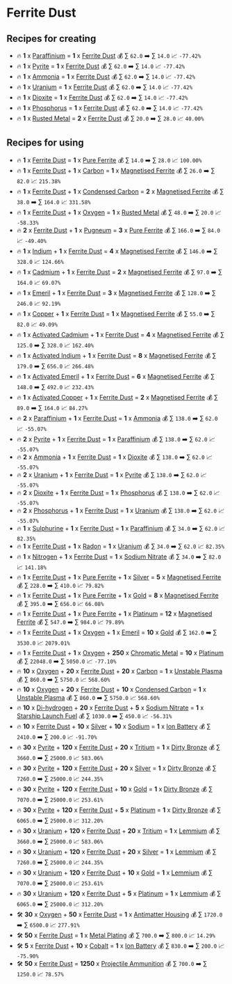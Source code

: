 # Ferrite Dust

## Recipes for creating

* 🔥 **1** x [Paraffinium](<Paraffinium.md>) = **1** x [Ferrite Dust](<Ferrite Dust.md>) 💰 ∑ `62.0` ➡️ ∑ `14.0` 📈 `-77.42%`
* 🔥 **1** x [Pyrite](<Pyrite.md>) = **1** x [Ferrite Dust](<Ferrite Dust.md>) 💰 ∑ `62.0` ➡️ ∑ `14.0` 📈 `-77.42%`
* 🔥 **1** x [Ammonia](<Ammonia.md>) = **1** x [Ferrite Dust](<Ferrite Dust.md>) 💰 ∑ `62.0` ➡️ ∑ `14.0` 📈 `-77.42%`
* 🔥 **1** x [Uranium](<Uranium.md>) = **1** x [Ferrite Dust](<Ferrite Dust.md>) 💰 ∑ `62.0` ➡️ ∑ `14.0` 📈 `-77.42%`
* 🔥 **1** x [Dioxite](<Dioxite.md>) = **1** x [Ferrite Dust](<Ferrite Dust.md>) 💰 ∑ `62.0` ➡️ ∑ `14.0` 📈 `-77.42%`
* 🔥 **1** x [Phosphorus](<Phosphorus.md>) = **1** x [Ferrite Dust](<Ferrite Dust.md>) 💰 ∑ `62.0` ➡️ ∑ `14.0` 📈 `-77.42%`
* 🔥 **1** x [Rusted Metal](<Rusted Metal.md>) = **2** x [Ferrite Dust](<Ferrite Dust.md>) 💰 ∑ `20.0` ➡️ ∑ `28.0` 📈 `40.00%`


## Recipes for using

* 🔥 **1** x [Ferrite Dust](<Ferrite Dust.md>) = **1** x [Pure Ferrite](<Pure Ferrite.md>) 💰 ∑ `14.0` ➡️ ∑ `28.0` 📈 `100.00%`
* 🔥 **1** x [Ferrite Dust](<Ferrite Dust.md>) + **1** x [Carbon](<Carbon.md>) = **1** x [Magnetised Ferrite](<Magnetised Ferrite.md>) 💰 ∑ `26.0` ➡️ ∑ `82.0` 📈 `215.38%`
* 🔥 **1** x [Ferrite Dust](<Ferrite Dust.md>) + **1** x [Condensed Carbon](<Condensed Carbon.md>) = **2** x [Magnetised Ferrite](<Magnetised Ferrite.md>) 💰 ∑ `38.0` ➡️ ∑ `164.0` 📈 `331.58%`
* 🔥 **1** x [Ferrite Dust](<Ferrite Dust.md>) + **1** x [Oxygen](<Oxygen.md>) = **1** x [Rusted Metal](<Rusted Metal.md>) 💰 ∑ `48.0` ➡️ ∑ `20.0` 📈 `-58.33%`
* 🔥 **2** x [Ferrite Dust](<Ferrite Dust.md>) + **1** x [Pugneum](<Pugneum.md>) = **3** x [Pure Ferrite](<Pure Ferrite.md>) 💰 ∑ `166.0` ➡️ ∑ `84.0` 📈 `-49.40%`
* 🔥 **1** x [Indium](<Indium.md>) + **1** x [Ferrite Dust](<Ferrite Dust.md>) = **4** x [Magnetised Ferrite](<Magnetised Ferrite.md>) 💰 ∑ `146.0` ➡️ ∑ `328.0` 📈 `124.66%`
* 🔥 **1** x [Cadmium](<Cadmium.md>) + **1** x [Ferrite Dust](<Ferrite Dust.md>) = **2** x [Magnetised Ferrite](<Magnetised Ferrite.md>) 💰 ∑ `97.0` ➡️ ∑ `164.0` 📈 `69.07%`
* 🔥 **1** x [Emeril](<Emeril.md>) + **1** x [Ferrite Dust](<Ferrite Dust.md>) = **3** x [Magnetised Ferrite](<Magnetised Ferrite.md>) 💰 ∑ `128.0` ➡️ ∑ `246.0` 📈 `92.19%`
* 🔥 **1** x [Copper](<Copper.md>) + **1** x [Ferrite Dust](<Ferrite Dust.md>) = **1** x [Magnetised Ferrite](<Magnetised Ferrite.md>) 💰 ∑ `55.0` ➡️ ∑ `82.0` 📈 `49.09%`
* 🔥 **1** x [Activated Cadmium](<Activated Cadmium.md>) + **1** x [Ferrite Dust](<Ferrite Dust.md>) = **4** x [Magnetised Ferrite](<Magnetised Ferrite.md>) 💰 ∑ `125.0` ➡️ ∑ `328.0` 📈 `162.40%`
* 🔥 **1** x [Activated Indium](<Activated Indium.md>) + **1** x [Ferrite Dust](<Ferrite Dust.md>) = **8** x [Magnetised Ferrite](<Magnetised Ferrite.md>) 💰 ∑ `179.0` ➡️ ∑ `656.0` 📈 `266.48%`
* 🔥 **1** x [Activated Emeril](<Activated Emeril.md>) + **1** x [Ferrite Dust](<Ferrite Dust.md>) = **6** x [Magnetised Ferrite](<Magnetised Ferrite.md>) 💰 ∑ `148.0` ➡️ ∑ `492.0` 📈 `232.43%`
* 🔥 **1** x [Activated Copper](<Activated Copper.md>) + **1** x [Ferrite Dust](<Ferrite Dust.md>) = **2** x [Magnetised Ferrite](<Magnetised Ferrite.md>) 💰 ∑ `89.0` ➡️ ∑ `164.0` 📈 `84.27%`
* 🔥 **2** x [Paraffinium](<Paraffinium.md>) + **1** x [Ferrite Dust](<Ferrite Dust.md>) = **1** x [Ammonia](<Ammonia.md>) 💰 ∑ `138.0` ➡️ ∑ `62.0` 📈 `-55.07%`
* 🔥 **2** x [Pyrite](<Pyrite.md>) + **1** x [Ferrite Dust](<Ferrite Dust.md>) = **1** x [Paraffinium](<Paraffinium.md>) 💰 ∑ `138.0` ➡️ ∑ `62.0` 📈 `-55.07%`
* 🔥 **2** x [Ammonia](<Ammonia.md>) + **1** x [Ferrite Dust](<Ferrite Dust.md>) = **1** x [Dioxite](<Dioxite.md>) 💰 ∑ `138.0` ➡️ ∑ `62.0` 📈 `-55.07%`
* 🔥 **2** x [Uranium](<Uranium.md>) + **1** x [Ferrite Dust](<Ferrite Dust.md>) = **1** x [Pyrite](<Pyrite.md>) 💰 ∑ `138.0` ➡️ ∑ `62.0` 📈 `-55.07%`
* 🔥 **2** x [Dioxite](<Dioxite.md>) + **1** x [Ferrite Dust](<Ferrite Dust.md>) = **1** x [Phosphorus](<Phosphorus.md>) 💰 ∑ `138.0` ➡️ ∑ `62.0` 📈 `-55.07%`
* 🔥 **2** x [Phosphorus](<Phosphorus.md>) + **1** x [Ferrite Dust](<Ferrite Dust.md>) = **1** x [Uranium](<Uranium.md>) 💰 ∑ `138.0` ➡️ ∑ `62.0` 📈 `-55.07%`
* 🔥 **1** x [Sulphurine](<Sulphurine.md>) + **1** x [Ferrite Dust](<Ferrite Dust.md>) = **1** x [Paraffinium](<Paraffinium.md>) 💰 ∑ `34.0` ➡️ ∑ `62.0` 📈 `82.35%`
* 🔥 **1** x [Ferrite Dust](<Ferrite Dust.md>) + **1** x [Radon](<Radon.md>) = **1** x [Uranium](<Uranium.md>) 💰 ∑ `34.0` ➡️ ∑ `62.0` 📈 `82.35%`
* 🔥 **1** x [Nitrogen](<Nitrogen.md>) + **1** x [Ferrite Dust](<Ferrite Dust.md>) = **1** x [Sodium Nitrate](<Sodium Nitrate.md>) 💰 ∑ `34.0` ➡️ ∑ `82.0` 📈 `141.18%`
* 🔥 **1** x [Ferrite Dust](<Ferrite Dust.md>) + **1** x [Pure Ferrite](<Pure Ferrite.md>) + **1** x [Silver](<Silver.md>) = **5** x [Magnetised Ferrite](<Magnetised Ferrite.md>) 💰 ∑ `228.0` ➡️ ∑ `410.0` 📈 `79.82%`
* 🔥 **1** x [Ferrite Dust](<Ferrite Dust.md>) + **1** x [Pure Ferrite](<Pure Ferrite.md>) + **1** x [Gold](<Gold.md>) = **8** x [Magnetised Ferrite](<Magnetised Ferrite.md>) 💰 ∑ `395.0` ➡️ ∑ `656.0` 📈 `66.08%`
* 🔥 **1** x [Ferrite Dust](<Ferrite Dust.md>) + **1** x [Pure Ferrite](<Pure Ferrite.md>) + **1** x [Platinum](<Platinum.md>) = **12** x [Magnetised Ferrite](<Magnetised Ferrite.md>) 💰 ∑ `547.0` ➡️ ∑ `984.0` 📈 `79.89%`
* 🔥 **1** x [Ferrite Dust](<Ferrite Dust.md>) + **1** x [Oxygen](<Oxygen.md>) + **1** x [Emeril](<Emeril.md>) = **10** x [Gold](<Gold.md>) 💰 ∑ `162.0` ➡️ ∑ `3530.0` 📈 `2079.01%`
* 🔥 **1** x [Ferrite Dust](<Ferrite Dust.md>) + **1** x [Oxygen](<Oxygen.md>) + **250** x [Chromatic Metal](<Chromatic Metal.md>) = **10** x [Platinum](<Platinum.md>) 💰 ∑ `22048.0` ➡️ ∑ `5050.0` 📈 `-77.10%`
* 🔥 **10** x [Oxygen](<Oxygen.md>) + **20** x [Ferrite Dust](<Ferrite Dust.md>) + **20** x [Carbon](<Carbon.md>) = **1** x [Unstable Plasma](<Unstable Plasma.md>) 💰 ∑ `860.0` ➡️ ∑ `5750.0` 📈 `568.60%`
* 🔥 **10** x [Oxygen](<Oxygen.md>) + **20** x [Ferrite Dust](<Ferrite Dust.md>) + **10** x [Condensed Carbon](<Condensed Carbon.md>) = **1** x [Unstable Plasma](<Unstable Plasma.md>) 💰 ∑ `860.0` ➡️ ∑ `5750.0` 📈 `568.60%`
* 🔥 **10** x [Di-hydrogen](<Di-hydrogen.md>) + **20** x [Ferrite Dust](<Ferrite Dust.md>) + **5** x [Sodium Nitrate](<Sodium Nitrate.md>) = **1** x [Starship Launch Fuel](<Starship Launch Fuel.md>) 💰 ∑ `1030.0` ➡️ ∑ `450.0` 📈 `-56.31%`
* 🔥 **10** x [Ferrite Dust](<Ferrite Dust.md>) + **10** x [Silver](<Silver.md>) + **10** x [Sodium](<Sodium.md>) = **1** x [Ion Battery](<Ion Battery.md>) 💰 ∑ `2410.0` ➡️ ∑ `200.0` 📈 `-91.70%`
* 🔥 **30** x [Pyrite](<Pyrite.md>) + **120** x [Ferrite Dust](<Ferrite Dust.md>) + **20** x [Tritium](<Tritium.md>) = **1** x [Dirty Bronze](<Dirty Bronze.md>) 💰 ∑ `3660.0` ➡️ ∑ `25000.0` 📈 `583.06%`
* 🔥 **30** x [Pyrite](<Pyrite.md>) + **120** x [Ferrite Dust](<Ferrite Dust.md>) + **20** x [Silver](<Silver.md>) = **1** x [Dirty Bronze](<Dirty Bronze.md>) 💰 ∑ `7260.0` ➡️ ∑ `25000.0` 📈 `244.35%`
* 🔥 **30** x [Pyrite](<Pyrite.md>) + **120** x [Ferrite Dust](<Ferrite Dust.md>) + **10** x [Gold](<Gold.md>) = **1** x [Dirty Bronze](<Dirty Bronze.md>) 💰 ∑ `7070.0` ➡️ ∑ `25000.0` 📈 `253.61%`
* 🔥 **30** x [Pyrite](<Pyrite.md>) + **120** x [Ferrite Dust](<Ferrite Dust.md>) + **5** x [Platinum](<Platinum.md>) = **1** x [Dirty Bronze](<Dirty Bronze.md>) 💰 ∑ `6065.0` ➡️ ∑ `25000.0` 📈 `312.20%`
* 🔥 **30** x [Uranium](<Uranium.md>) + **120** x [Ferrite Dust](<Ferrite Dust.md>) + **20** x [Tritium](<Tritium.md>) = **1** x [Lemmium](<Lemmium.md>) 💰 ∑ `3660.0` ➡️ ∑ `25000.0` 📈 `583.06%`
* 🔥 **30** x [Uranium](<Uranium.md>) + **120** x [Ferrite Dust](<Ferrite Dust.md>) + **20** x [Silver](<Silver.md>) = **1** x [Lemmium](<Lemmium.md>) 💰 ∑ `7260.0` ➡️ ∑ `25000.0` 📈 `244.35%`
* 🔥 **30** x [Uranium](<Uranium.md>) + **120** x [Ferrite Dust](<Ferrite Dust.md>) + **10** x [Gold](<Gold.md>) = **1** x [Lemmium](<Lemmium.md>) 💰 ∑ `7070.0` ➡️ ∑ `25000.0` 📈 `253.61%`
* 🔥 **30** x [Uranium](<Uranium.md>) + **120** x [Ferrite Dust](<Ferrite Dust.md>) + **5** x [Platinum](<Platinum.md>) = **1** x [Lemmium](<Lemmium.md>) 💰 ∑ `6065.0` ➡️ ∑ `25000.0` 📈 `312.20%`
* 🛠️ **30** x [Oxygen](<Oxygen.md>) + **50** x [Ferrite Dust](<Ferrite Dust.md>) = **1** x [Antimatter Housing](<Antimatter Housing.md>) 💰 ∑ `1720.0` ➡️ ∑ `6500.0` 📈 `277.91%`
* 🛠️ **50** x [Ferrite Dust](<Ferrite Dust.md>) = **1** x [Metal Plating](<Metal Plating.md>) 💰 ∑ `700.0` ➡️ ∑ `800.0` 📈 `14.29%`
* 🛠️ **5** x [Ferrite Dust](<Ferrite Dust.md>) + **10** x [Cobalt](<Cobalt.md>) = **1** x [Ion Battery](<Ion Battery.md>) 💰 ∑ `830.0` ➡️ ∑ `200.0` 📈 `-75.90%`
* 🛠️ **50** x [Ferrite Dust](<Ferrite Dust.md>) = **1250** x [Projectile Ammunition](<Projectile Ammunition.md>) 💰 ∑ `700.0` ➡️ ∑ `1250.0` 📈 `78.57%`
